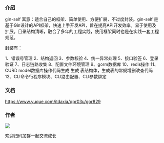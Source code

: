 ### 介绍

gin-self 寓意：适合自己的框架、简单使用、方便扩展，不过度封装。gin-self 是基于Gin设计的API框架，快速上手开发API，旨在提高API开发效率。易于使用及扩展。目录结构清晰，融合了多年的工程实践，使用框架同时也是在实践一套工程规范。


封装有：

1、错误号管理
2、结构返回
3、参数校验
4、统一异常处理
5、接口验签
6、登录验证
7、日志链路收集
8、配置文件环境管理
9、gorm数据库
10、redis操作
11、CURD model数据库操作代码生成
生成 表结构体，生成表的常规增删改查代码
12、CLI命令行程序模块、CLI路由配置、CLI参数绑定

### 文档

https://www.yuque.com/itdaxia/qpr03u/gor829

### 作者

![](https://cdn.nlark.com/yuque/0/2022/jpeg/25987530/1643032891049-dd259113-a2c4-4f3e-ae1c-d1ae0015eab3.jpeg)

欢迎扫码加群一起交流成长